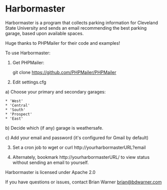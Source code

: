 # Harbormaster

Harbormaster is a program that collects parking information for Cleveland
State University and sends an email recommending the best parking garage,
based upon available spaces.

Huge thanks to PHPMailer for their code and examples!

To use Harbormaster:

1. Get PHPMailer:

   git clone https://github.com/PHPMailer/PHPMailer

2. Edit settings.cfg

  a) Choose your primary and secondary garages:

    * 'West'
    * 'Central'
    * 'South'
    * 'Prospect'
    * 'East'

  b) Decide which (if any) garage is weathersafe.

  c) Add your email and password (it's configured for Gmail by default)

3. Set a cron job to wget or curl http://yourharbormasterURL?email

4. Alternately, bookmark http://yourharbormasterURL/ to view status
		without sending an email to yourself.

Harbormaster is licensed under Apache 2.0

If you have questions or issues, contact Brian Warner <brian@bdwarner.com>

